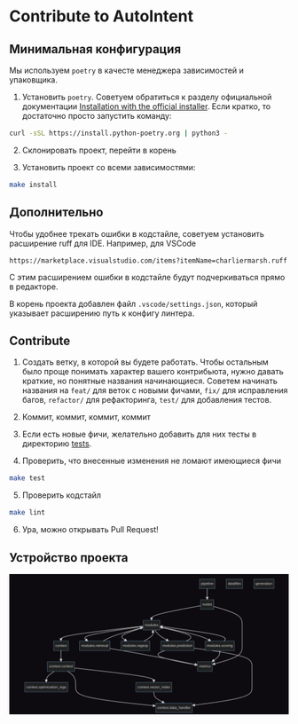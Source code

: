 # Contribute to AutoIntent

## Минимальная конфигурация

Мы используем `poetry` в качесте менеджера зависимостей и упаковщика.

1. Установить `poetry`. Советуем обратиться к разделу официальной документации [Installation with the official installer](https://python-poetry.org/docs/#installing-with-the-official-installer). Если кратко, то достаточно просто запустить команду:
```bash
curl -sSL https://install.python-poetry.org | python3 -
```

2. Склонировать проект, перейти в корень

3. Установить проект со всеми зависимостями:
```bash
make install
```

## Дополнительно

Чтобы удобнее трекать ошибки в кодстайле, советуем установить расширение ruff для IDE. Например, для VSCode
```
https://marketplace.visualstudio.com/items?itemName=charliermarsh.ruff
```
С этим расширением ошибки в кодстайле будут подчеркиваться прямо в редакторе.

В корень проекта добавлен файл `.vscode/settings.json`, который указывает расширению путь к конфигу линтера.

## Contribute

1. Создать ветку, в которой вы будете работать. Чтобы остальным было проще понимать характер вашего контрибьюта, нужно давать краткие, но понятные названия начинающиеся. Советем начинать названия на `feat/` для веток с новыми фичами, `fix/` для исправления багов, `refactor/` для рефакторинга, `test/` для добавления тестов.

2. Коммит, коммит, коммит, коммит

3. Если есть новые фичи, желательно добавить для них тесты в директорию [tests](./tests).

4. Проверить, что внесенные изменения не ломают имеющиеся фичи
```bash
make test
```

5. Проверить кодстайл
```bash
make lint
```

6. Ура, можно открывать Pull Request!

## Устройство проекта

![](assets/dependency-graph.png)
